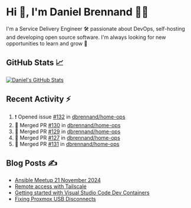 # Hi 👋, I'm Daniel Brennand 👨‍💻

I'm a Service Delivery Engineer 🛠 passionate about DevOps, self-hosting and developing open source software. I'm always looking for new opportunities to learn and grow 🌱

## GitHub Stats 📈

[![Daniel's GitHub Stats](https://github-readme-stats.vercel.app/api?username=dbrennand&show_icons=true&count_private=true&hide_border=true&theme=dark)](https://github.com/anuraghazra/github-readme-stats)

## Recent Activity ⚡

<!--START_SECTION:activity-->
1. ❗ Opened issue [#132](https://github.com/dbrennand/home-ops/issues/132) in [dbrennand/home-ops](https://github.com/dbrennand/home-ops)
2. 🎉 Merged PR [#130](https://github.com/dbrennand/home-ops/pull/130) in [dbrennand/home-ops](https://github.com/dbrennand/home-ops)
3. 🎉 Merged PR [#129](https://github.com/dbrennand/home-ops/pull/129) in [dbrennand/home-ops](https://github.com/dbrennand/home-ops)
4. 🎉 Merged PR [#127](https://github.com/dbrennand/home-ops/pull/127) in [dbrennand/home-ops](https://github.com/dbrennand/home-ops)
5. 🎉 Merged PR [#131](https://github.com/dbrennand/home-ops/pull/131) in [dbrennand/home-ops](https://github.com/dbrennand/home-ops)
<!--END_SECTION:activity-->

## Blog Posts ✍

<!-- BLOG-POST-LIST:START -->
- [Ansible Meetup 21 November 2024](https://danielbrennand.com/blog/ansible-meetup-21-november/)
- [Remote access with Tailscale](https://danielbrennand.com/blog/tailscale/)
- [Getting started with Visual Studio Code Dev Containers](https://danielbrennand.com/blog/vscode-dev-containers/)
- [Fixing Proxmox USB Disconnects](https://danielbrennand.com/blog/proxmox-fix-usb-disconnect/)
<!-- BLOG-POST-LIST:END -->

